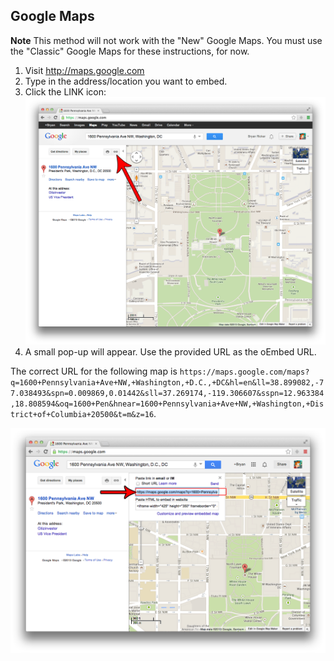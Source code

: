 ## Google Maps

**Note** This method will not work with the "New" Google Maps. You must use the
"Classic" Google Maps for these instructions, for now.

1. Visit http://maps.google.com
2. Type in the address/location you want to embed.
3. Click the LINK icon:  
![Google Maps 1](images/google-maps1.png)
4. A small pop-up will appear. Use the provided URL as the oEmbed URL.

The correct URL for the following map is `https://maps.google.com/maps?q=1600+Pennsylvania+Ave+NW,+Washington,+D.C.,+DC&hl=en&ll=38.899082,-77.038493&spn=0.009869,0.01442&sll=37.269174,-119.306607&sspn=12.963384,18.808594&oq=1600+Pen&hnear=1600+Pennsylvania+Ave+NW,+Washington,+District+of+Columbia+20500&t=m&z=16`.

![Google Maps 2](images/google-maps2.png)

